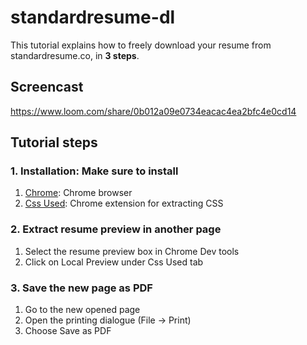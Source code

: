 # standardresume-dl
This tutorial explains how to freely download your resume from standardresume.co, in **3 steps**.


## Screencast
https://www.loom.com/share/0b012a09e0734eacac4ea2bfc4e0cd14

## Tutorial steps
### 1. Installation: Make sure to install
1. [Chrome](https://www.google.com/chrome/): Chrome browser
2. [Css Used](https://chrome.google.com/webstore/detail/css-used/cdopjfddjlonogibjahpnmjpoangjfff?hl=en): Chrome extension for extracting CSS

### 2. Extract resume preview in another page
1. Select the resume preview box in Chrome Dev tools
2. Click on Local Preview under Css Used tab

### 3. Save the new page as PDF
1. Go to the new opened page
2. Open the printing dialogue (File -> Print)
3. Choose Save as PDF
